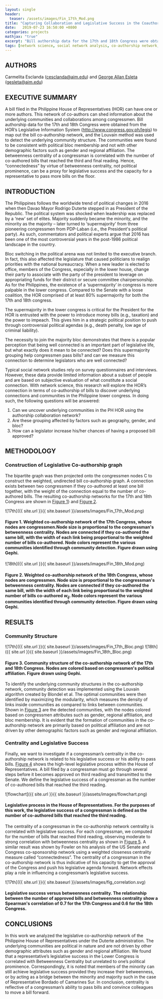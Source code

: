 ```yaml
---
layout: single
header:
  teaser: /assets/images/Fin_17th_Mod.png
title: "Capturing Collaboration and Legislative Success in the Coauthorship Network of the Philippine House of Representatives"
date:   2019-07-23 16:50:00 +0800
categories: projects
mathjax: "true"
excerpt: "Bill authorship data for the 17th and 18th Congress were obtained from the HOR’s Legislative Information System (http://www.congress.gov.ph/legis) to map out the bill co-authorship network, and the Louvain method was used to detect the underlying community structure"
tags: [network science, social network analysis, co-authorship network, bipartite graph, House of Representatives, Philippines]
---
```


## AUTHORS
Carmelita Esclanda (cesclanda@aim.edu) and [George Allan Esleta](https://gpsleta.github.io/) (gesleta@aim.edu)

## EXECUTIVE SUMMARY
A bill filed in the Philippine House of Representatives (HOR) can have one or more authors. This network of co-authors can shed information about the underlying communities and collaborations among congressmen. Bill authorship data for the 17th and 18th Congress were obtained from the HOR’s Legislative Information System (http://www.congress.gov.ph/legis) to map out the bill co-authorship network, and the Louvain method was used to detect the underlying community structure. The communities were found to be consistent with political bloc membership and not with other demographic factors such as gender and regional affiliation. The betweenness centrality of a congressman is correlated with the number of co-authored bills that reached the third and final reading. Hence, “connectedness” by virtue of betweenness centrality, not political prominence, can be a proxy for legislative success and the capacity for a representative to pass more bills on the floor.

## INTRODUCTION
The Philippines follows the worldwide trend of political changes in 2016 when then Davao Mayor Rodrigo Duterte stepped in as President of the Republic. The political system was shocked when leadership was replaced by a ‘new’ set of elites. Majority suddenly became the minority, and the minority as the majority – later turned to ‘supermajority’ from three pioneering congressmen from PDP-Laban (i.e., the President's political party). As such, commentators and political experts argue that 2016 has been one of the most controversial years in the post-1986 political landscape in the country.

Bloc switching in the political arena was not limited to the executive branch. In fact, this also affected the legislature that caused politicians to realign priorities with the national bureaucracy. When a new leader is elected to office, members of the Congress, especially in the lower house, change their party to associate with the party of the president to leverage on appropriating funds for their district or secure committee chairpersonship. As for the Philippines, the existence of a ‘supermajority’ in congress is more palpable in the lower congress. Compared to the Senate with a loose coalition, the HOR comprised of at least 80% supermajority for both the 17th and 18th congress. 

The supermajority in the lower congress is critical for the President for the HOR is entrusted with the power to introduce money bills (e.g., taxation) and the power to impeach. This gives him in a strategic political position to push through controversial political agendas (e.g., death penalty, low age of criminal liability). 

The necessity to join the majority bloc demonstrates that there is a popular perception that being well connected is an important part of legislative life, but what exactly does it mean to be connected? Does this supermajority grouping help congressmen pass bills? and can we measure this connection to determine legislators who are well connected?

Typical social network studies rely on survey questionnaires and interviews. However, these data provide limited information about a subset of people and are based on subjective evaluation of what constitute a social connection. With network science, this research will explore the HOR’s connection in terms of co-authorship of bills to discover underlying connections and communities in the Philippine lower congress. In doing such, the following questions will be answered:
1. Can we uncover underlying communities in the PH HOR using the authorship collaboration network?
2. Are these grouping affected by factors such as geography, gender, and bloc?
3. How can a legislator increase his/her chances of having a proposed bill approved?

## METHODOLOGY

### Construction of Legislative Co-authorship graph
The bipartite graph was then projected onto the congressmen nodes C  to construct the weighted, undirected bill co-authorship graph. A connection exists between two congressmen if they co-authored at least one bill together, with the weight of the connection equal to the number of co-authored bills. The resulting co-authorship networks for the 17th and 18th Congress are shown in [Figure 1](#fig1)} and [Figure 2](#fig2). 

![17th]({{ site.url }}{{ site.baseurl }}/assets/images/Fin_17th_Mod.png)
<a id="fig1"></a> 
#### Figure 1. Weighted co-authorship network of the 17th Congress, whose nodes are congressmen.Node size is proportional to the congressman's betweenness centrality. Nodes are connected if they co-authored the same bill, with the width of each link being proportional to the weighted number of bills co-authored. Node colors represent the various communities identified through community detection. Figure drawn using Gephi.

![18th]({{ site.url }}{{ site.baseurl }}/assets/images/Fin_18th_Mod.png)
<a id="fig2"></a> 
#### Figure 2. Weighted co-authorship network of the 18th Congress, whose nodes are congressmen. Node size is proportional to the congressman's betweenness centrality. Nodes are connected if they co-authored the same bill, with the width of each link being proportional to the weighted number of bills co-authored $w_{ij}$. Node colors represent the various communities identified through community detection. Figure drawn using Gephi.

## RESULTS

### Community Structure

![17th]({{ site.url }}{{ site.baseurl }}/assets/images/Fin_17th_Bloc.png)
![18th]({{ site.url }}{{ site.baseurl }}/assets/images/Fin_18th_Bloc.png)
<a id="fig3"></a> 
#### Figure 3. Community structure of the co-authorship network of the 17th and 18th Congress. Nodes are colored based on congressmen's political affiliation. Figure drawn using Gephi.

To identify the underlying community structures in the co-authorship network, community detection was implemented using the Louvain algorithm created by Blondel et al. The optimal communities were then identified by maximizing the modularity, which measures the density of links inside communities as compared to links between communities. Shown in [Figure 3](#fig3) are the detected communities, with the nodes colored based on congressmen attributes such as gender, regional affiliation, and bloc membership. It is evident that the formation of communities in the co-authorship network are primarily based on political affiliation and are not driven by other demographic factors such as gender and regional affiliation.  


### Centrality and Legislative Success

Finally, we want to investigate if a congressman’s centrality in the co-authorship network is related to his legislative success or his ability to pass bills. [Figure 4](#fig4) shows the high-level legislative process within the House of Representatives. A bill filed by a congressman must go through several steps before it becomes approved on third reading and transmitted to the Senate. We define the legislative success of a congressman as the number of co-authored bills that reached the third reading. 

![flowchart]({{ site.url }}{{ site.baseurl }}/assets/images/flowchart.png)
<a id="fig4"></a> 
#### Legislative process in the House of Representatives. For the purposes of this work, the legislative success of a congressman is defined as the number of co-authored bills that reached the third reading.

The centrality of a congressman in the co-authorship network centrality is correlated with legislative success. For each congressman, we computed for the number of bills that reached third reading, observing moderate to strong correlation with betweenness centrality as shown in [Figure 5](#fig5). A similar result was shown by Fowler on his analysis of the US Senate and Congress co-sponsorship network using a weighted closeness centrality measure called “connectedness”. The centrality of a congressman in the co-authorship network is thus indicative of his capacity to get the approval of the Congress and push his legislative agenda forward. Network effects play a role in influencing a congressman’s legislative success.

![17th]({{ site.url }}{{ site.baseurl }}/assets/images/fig_correlation.svg)
<a id="fig5"></a> 
#### Legislative success versus betweenness centrality. The relationship between the number of approved bills and betweenness centrality show a Spearman's correlation of 0.7 for the 17th Congress and 0.6 for the 18th Congress. 

## CONCLUSIONS
In this work we analyzed the legislative co-authorship network of the Philippine House of Representatives under the Duterte administration. The underlying communities are political in nature and are not driven by other demographic attributes such as gender and regional affiliation. We found that a representative’s legislative success in the Lower Congress is correlated with Betweenness Centrality but unrelated to one’s political prominence. Correspondingly, it is noted that members of the minority can still achieve legislative success provided they increase their betweenness, or by acting as a bridge between the minority and majority such in the case of Representative Bordado of Camarines Sur. In conclusion, centrality is reflective of a congressman’s ability to pass bills and convince colleagues to move a bill forward.
